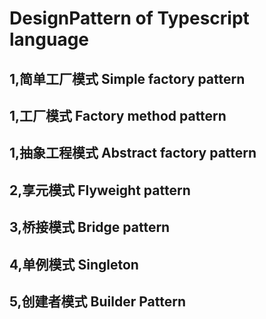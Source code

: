 # DesignPattern of Typescript language

## 1,简单工厂模式 Simple factory pattern
## 1,工厂模式  Factory method pattern
## 1,抽象工程模式 Abstract factory pattern
## 2,享元模式 Flyweight pattern
## 3,桥接模式 Bridge pattern
## 4,单例模式 Singleton
## 5,创建者模式 Builder Pattern